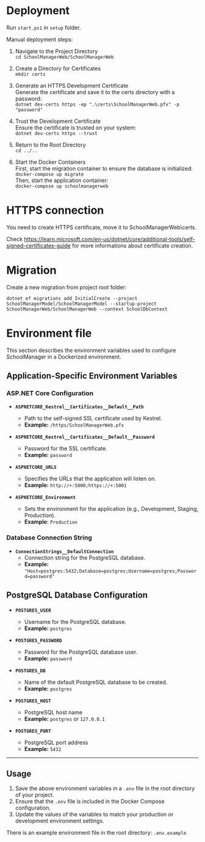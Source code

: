 # Deployment

Run `start.ps1` in `setup` folder.

Manual deployment steps:

1. Navigate to the Project Directory\
`cd SchoolManagerWeb/SchoolManagerWeb`

2. Create a Directory for Certificates\
`mkdir certs`

3. Generate an HTTPS Development Certificate\
Generate the certificate and save it to the certs directory with a password:\
`dotnet dev-certs https -ep ".\certs\SchoolManagerWeb.pfx" -p "password"`

4. Trust the Development Certificate\
Ensure the certificate is trusted on your system:\
`dotnet dev-certs https --trust`

5. Return to the Root Directory\
`cd ../..`

6. Start the Docker Containers\
First, start the migration container to ensure the database is initialized:\
`docker-compose up migrate`\
Then, start the application container:\
`docker-compose up schoolmanagerweb`


# HTTPS connection

You need to create HTTPS certificate, move it to SchoolManagerWeb\certs.

Check https://learn.microsoft.com/en-us/dotnet/core/additional-tools/self-signed-certificates-guide for more informations about certificate creation.

# Migration

Create a new migration from project root folder:

`dotnet ef migrations add InitialCreate --project SchoolManagerModel/SchoolManagerModel --startup-project SchoolManagerWeb/SchoolManagerWeb --context SchoolDbContext`

# Environment file

This section describes the environment variables used to configure SchoolManager in a Dockerized environment.

## Application-Specific Environment Variables

### ASP.NET Core Configuration
- **`ASPNETCORE_Kestrel__Certificates__Default__Path`**
  - Path to the self-signed SSL certificate used by Kestrel.
  - **Example:** `/https/SchoolManagerWeb.pfx`

- **`ASPNETCORE_Kestrel__Certificates__Default__Password`**
  - Password for the SSL certificate.
  - **Example:** `password`

- **`ASPNETCORE_URLS`**
  - Specifies the URLs that the application will listen on.
  - **Example:** `http://+:5000;https://+:5001`

- **`ASPNETCORE_Environment`**
  - Sets the environment for the application (e.g., Development, Staging, Production).
  - **Example:** `Production`

### Database Connection String
- **`ConnectionStrings__DefaultConnection`**
  - Connection string for the PostgreSQL database.
  - **Example:** `"Host=postgres:5432;Database=postgres;Username=postgres;Password=password"`

## PostgreSQL Database Configuration

- **`POSTGRES_USER`**
  - Username for the PostgreSQL database.
  - **Example:** `postgres`

- **`POSTGRES_PASSWORD`**
  - Password for the PostgreSQL database user.
  - **Example:** `password`

- **`POSTGRES_DB`**
  - Name of the default PostgreSQL database to be created.
  - **Example:** `postgres`
  
- **`POSTGRES_HOST`**
  - PostgreSQL host name
  - **Example:** `postgres` or `127.0.0.1`
  
- **`POSTGRES_PORT`**
  - PostgreSQL port address
  - **Example:** `5432`

---

## Usage

1. Save the above environment variables in a `.env` file in the root directory of your project.
2. Ensure that the `.env` file is included in the Docker Compose configuration.
3. Update the values of the variables to match your production or development environment settings.

There is an example environment file in the root directory: `.env.example`